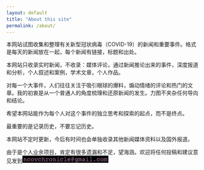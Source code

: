 ```yaml
---
layout: default
title: "About this site"
permalink: /about/
---
```


本网站试图收集和整理有关新型冠状病毒（COVID-19）的新闻和重要事件。格式是每天的新闻放在一起，每个新闻有链接，标题和出处。

本网站只收录实时新闻，不收录：媒体评论，通过新闻推论出来的事件，深度报道和分析，个人叙述和案例，学术文章，个人作品。

对每一个大事件，人们往往关注于吸引眼球的爆料，煽动情绪的评论和热门的文章。我的初衷是从一个普通人的角度梳理和还原新闻的发生。力图不夹杂任何导向和结论。

希望本网站能作为每个人对这个事件的独立思考和探索的起点，而不是终点。

最重要的是记录历史，不要忘记历史。

本网站不定时更新，今后有时间也会单独收录其他新闻媒体资料以及国外报道。

由于是个人业余项目，肯定有很多遗漏和不足，望海涵。欢迎将任何投稿和建议意见发到![看不见邮箱](/assets/image/contct.png)